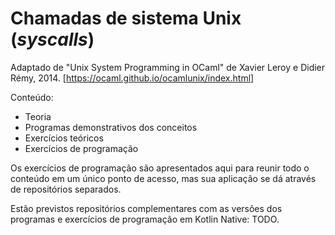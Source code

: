 # Chamadas de sistema Unix (_syscalls_)

Adaptado de "Unix System Programming in OCaml" 
de Xavier Leroy e Didier Rémy, 2014.
[https://ocaml.github.io/ocamlunix/index.html]

Conteúdo:
* Teoria
* Programas demonstrativos dos conceitos
* Exercícios teóricos
* Exercícios de programação

Os exercícios de programação são apresentados aqui para reunir todo o conteúdo em
um único ponto de acesso, mas sua aplicação se dá através de repositórios separados.

Estão previstos repositórios complementares com as versões dos programas
e exercícios de programação em Kotlin Native: TODO.
